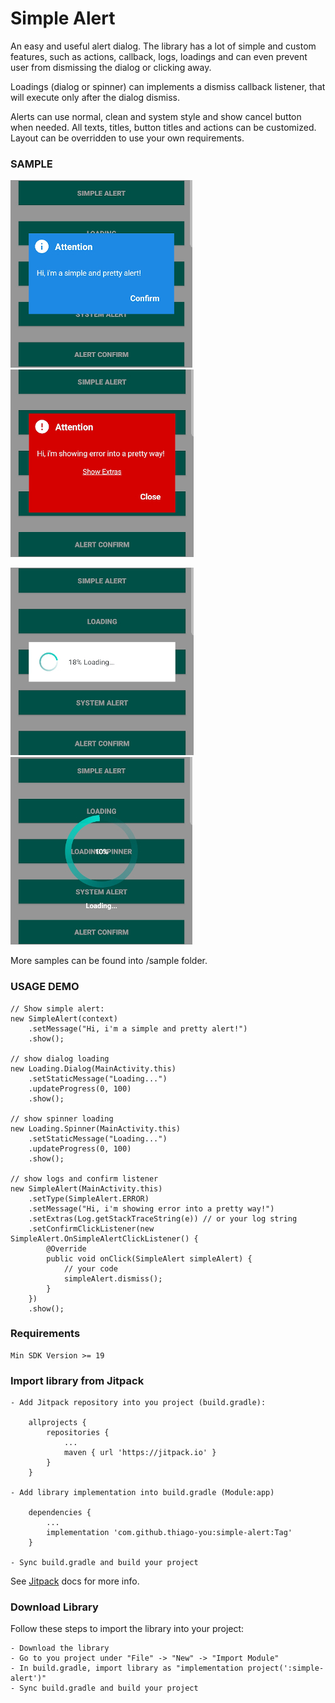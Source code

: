 # Simple Alert
An easy and useful alert dialog. The library has a lot of simple and custom features, such as actions, callback, logs, loadings and can even prevent user from dismissing the dialog or clicking away.

Loadings (dialog or spinner) can implements a dismiss callback listener, that will execute only after the dialog dismiss.

Alerts can use normal, clean and system style and show cancel button when needed. All texts, titles, button titles and actions can be customized. Layout can be overridden to use your own requirements.

### SAMPLE
![info alert](sample/alert-5.jpg?raw=true "Info Alert") ![error alert](sample/alert-7.jpg?raw=true "Error Alert")

![dialog loading](sample/alert-2.jpg?raw=true "Dialog Loading") ![spinner loading](sample/alert-6.jpg?raw=true "Spinner Loading")

More samples can be found into /sample folder.

### USAGE DEMO
    // Show simple alert:
    new SimpleAlert(context)
        .setMessage("Hi, i'm a simple and pretty alert!")
        .show();

    // show dialog loading
    new Loading.Dialog(MainActivity.this)
        .setStaticMessage("Loading...")
        .updateProgress(0, 100)
        .show();

    // show spinner loading
    new Loading.Spinner(MainActivity.this)
        .setStaticMessage("Loading...")
        .updateProgress(0, 100)
        .show();

    // show logs and confirm listener
    new SimpleAlert(MainActivity.this)
        .setType(SimpleAlert.ERROR)
        .setMessage("Hi, i'm showing error into a pretty way!")
        .setExtras(Log.getStackTraceString(e)) // or your log string
        .setConfirmClickListener(new SimpleAlert.OnSimpleAlertClickListener() {
            @Override
            public void onClick(SimpleAlert simpleAlert) {
                // your code
                simpleAlert.dismiss();
            }
        })
        .show();

### Requirements
    Min SDK Version >= 19

### Import library from Jitpack
    - Add Jitpack repository into you project (build.gradle):

        allprojects {
            repositories {
                ...
                maven { url 'https://jitpack.io' }
            }
        }

    - Add library implementation into build.gradle (Module:app)

        dependencies {
            ...
            implementation 'com.github.thiago-you:simple-alert:Tag'
        }

    - Sync build.gradle and build your project

See [Jitpack](https://jitpack.io/docs/) docs for more info.

### Download Library
Follow these steps to import the library into your project:

    - Download the library
    - Go to you project under "File" -> "New" -> "Import Module"
    - In build.gradle, import library as "implementation project(':simple-alert')"
    - Sync build.gradle and build your project